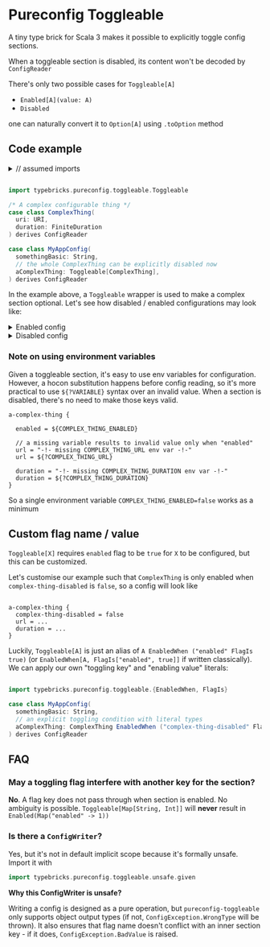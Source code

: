 # Pureconfig Toggleable

A tiny type brick for Scala 3 makes it possible to explicitly toggle config sections.

When a toggleable section is disabled, its content won't be decoded by `ConfigReader`

There's only two possible cases for `Toggleable[A]`
- `Enabled[A](value: A)`
- `Disabled`


one can naturally convert it to `Option[A]` using `.toOption` method


## Code example

<details>
<summary>// assumed imports</summary>

```scala

import java.net.URI
import pureconfig.ConfigReader
import pureconfig.generic.derivation.default.derived
import scala.concurrent.duration.FiniteDuration
```

</details>

```scala

import typebricks.pureconfig.toggleable.Toggleable

/* A complex configurable thing */
case class ComplexThing(
  uri: URI,
  duration: FiniteDuration
) derives ConfigReader

case class MyAppConfig(
  somethingBasic: String,
  // the whole ComplexThing can be explicitly disabled now
  aComplexThing: Toggleable[ComplexThing],
) derives ConfigReader

```

In the example above, a `Toggleable` wrapper is used to make a complex section optional.
Let's see how disabled / enabled configurations may look like:

<details>
<summary>Enabled config</summary>

```hocon
something-basic = "top-level"
a-complex-thing = {
  
  enabled = true
  
  uri = "https://github.com/typebricks"
  duration = "15 days"
}

```
</details>


<details>
<summary>Disabled config</summary>

```hocon
something-basic = "top-level"
a-complex-thing {
  
  enabled = false
  
  // no valid keys are required now
  url = ""
}
```
</details>

### Note on using environment variables
Given a toggleable section, it's easy to use env variables for configuration.
However, a hocon substitution happens before config reading, so it's more practical to use `${?VARIABLE}` syntax over an invalid value. When a section is disabled, there's no need to make those keys valid.

```hocon
a-complex-thing {
  
  enabled = ${COMPLEX_THING_ENABLED}

  // a missing variable results to invalid value only when "enabled"
  url = "-!- missing COMPLEX_THING_URL env var -!-"
  url = ${?COMPLEX_THING_URL}
  
  duration = "-!- missing COMPLEX_THING_DURATION env var -!-"
  duration = ${?COMPLEX_THING_DURATION}
}
```

So a single environment variable `COMPLEX_THING_ENABLED=false` works as a minimum


## Custom flag name / value
`Toggleable[X]` requires `enabled` flag to be `true` for `X` to be configured, but this can be customized.

Let's customise our example such that `ComplexThing` is only enabled when 
`complex-thing-disabled` is `false`, so a config will look like
```hocon

a-complex-thing {
  complex-thing-disabled = false
  url = ...
  duration = ...
}

```

Luckily, `Toggleable[A]` is just an alias of `A EnabledWhen ("enabled" FlagIs true)`
(or `EnabledWhen[A, FlagIs["enabled", true]]` if written classically).
We can apply our own "toggling key" and "enabling value" literals:

```scala

import typebricks.pureconfig.toggleable.{EnabledWhen, FlagIs}

case class MyAppConfig(
  somethingBasic: String,
  // an explicit toggling condition with literal types
  aComplexThing: ComplexThing EnabledWhen ("complex-thing-disabled" FlagIs false),
) derives ConfigReader

```

## FAQ

### May a toggling flag interfere with another key for the section?

**No**. A flag key does not pass through when section is enabled. No ambiguity is possible.
`Toggleable[Map[String, Int]]` will **never** result in `Enabled(Map("enabled" -> 1))`
 

### Is there a `ConfigWriter`?
Yes, but it's not in default implicit scope because it's formally unsafe. Import it with
```scala
import typebricks.pureconfig.toggleable.unsafe.given
```
**Why this ConfigWriter is unsafe?**

Writing a config is designed as a pure operation, but `pureconfig-toggleable` only supports object output types (if not, `ConfigException.WrongType` will be thrown). It also ensures that flag name doesn't conflict with an inner section key - if it does, `ConfigException.BadValue` is raised.
